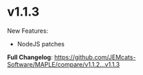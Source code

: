 # v1.1.3

New Features:
- NodeJS patches

**Full Changelog**: https://github.com/JEMcats-Software/MAPLE/compare/v1.1.2...v1.1.3